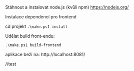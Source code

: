 Stáhnout a instalovat node.js (kvůli npm)
https://nodejs.org/


Instalace dependencí pro frontend

cd projekt
`.\make.ps1 install`


Udělat build front-endu:

`.\make.ps1 build-frontend`

aplikace beží na:
http://localhost:8081/

//test